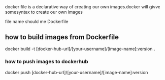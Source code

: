 ##

docker file is a declarative way of creating our own images.docker will givve somesyntax to create our own images

file name should me Dockerfile

##
## how to build images from Dockerfile 

docker build -t [docker-hub-url]/[your-username]/[image-name]:version .

### how to push images to dockerhub

docker push [docker-hub-url]/[your-username]/[image-name]:version